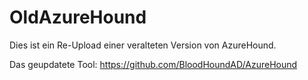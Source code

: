 # OldAzureHound

Dies ist ein Re-Upload einer veralteten Version von AzureHound.

Das geupdatete Tool: https://github.com/BloodHoundAD/AzureHound